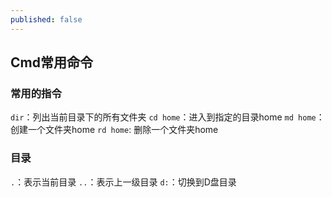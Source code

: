 ```yaml
---
published: false
---
```

## Cmd常用命令

### 常用的指令
`dir`：列出当前目录下的所有文件夹
`cd home`：进入到指定的目录home
`md home`：创建一个文件夹home
`rd home`: 删除一个文件夹home

### 目录
`.`：表示当前目录
`..`：表示上一级目录
`d:`：切换到D盘目录